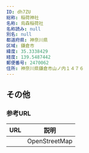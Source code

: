 ```yaml
---
ID: dh7ZU
総称: 稲荷神社
名称: 烏森稲荷社
名称読み: null
別名: null
都道府県: 神奈川県
区域: 鎌倉市
緯度: 35.3338429
経度: 139.5487442
郵便番号: 2470062
住所: 神奈川県鎌倉市山ノ内１４７６
---
```


## その他

### 参考URL

| URL | 説明          |
| --- | ------------- |
|     | OpenStreetMap |
